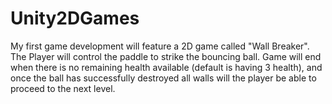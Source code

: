 # Unity2DGames
My first game development will feature a 2D game called "Wall Breaker". The Player will control the paddle to strike the bouncing ball. Game will end when there is no remaining health available (default is having 3 health), and once the ball has successfully destroyed all walls will the player be able to proceed to the next level. 

